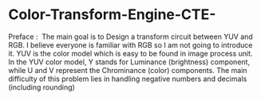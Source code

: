 # Color-Transform-Engine-CTE-

Preface : 
The main goal is to Design a transform circuit between YUV and RGB. I believe everyone is familiar with RGB so I am not going to introduce it. YUV is the color model which is easy to be found in image process unit. In the YUV color model, Y stands for Luminance (brightness) component, while U and V represent the Chrominance (color) components. The main difficulty of this problem lies in handling negative numbers and decimals (including rounding)
